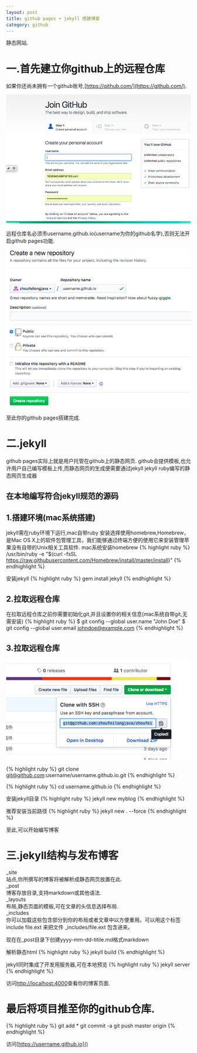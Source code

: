 ```yaml
---
layout: post
title: github pages + jekyll 搭建博客
category: github
---
```

静态网站.

一.首先建立你github上的远程仓库
=============

如果你还尚未拥有一个github账号,[https://github.com/](https://github.com/).

![githu](https://raw.githubusercontent.com/zhoufeilongjava/markdownPictures/master/github/githubPages/signUp.png)

远程仓库名必须市username.github.io(username为你的github名字),否则无法开启github pages功能.

![create](https://raw.githubusercontent.com/zhoufeilongjava/markdownPictures/master/github/githubPages/createRepo.png)

至此你的github pages搭建完成.

二.jekyll
=============

github pages实际上就是用户托管在github上的静态网页.
github会提供模板,也允许用户自己编写模板上传,而静态网页的生成便需要通过jekyll
jekyll ruby编写的静态网页生成器

## 在本地编写符合jekyll规范的源码
1.搭建环境(mac系统搭建)
---------

jekyll需在ruby环境下运行,mac自带ruby
安装选择使用homebrew,Homebrew，是Mac OS X上的软件包管理工具，我们能够通过终端方便的使用它来安装管理苹果没有自带的Unix相关工具软件.
mac系统安装homebrew
{% highlight ruby %}
/usr/bin/ruby -e "$(curl -fsSL https://raw.githubusercontent.com/Homebrew/install/master/install)"
{% endhighlight %}

安装jekyll
{% highlight ruby %}
gem install jekyll
{% endhighlight %}

2.拉取远程仓库
----------

在拉取远程仓库之前你需要初始化git,并且设置你的相关信息(mac系统自带git,无需安装)
{% highlight ruby %}
$ git config --global user.name "John Doe"
$ git config --global user.email johndoe@example.com
{% endhighlight %}

3.拉取远程仓库
---------

![pull](https://raw.githubusercontent.com/zhoufeilongjava/markdownPictures/master/github/githubPages/pullRepo.png)

{% highlight ruby %}
git clone git@github.com:username/username.github.io.git
{% endhighlight %}

{% highlight ruby %}
cd username.github.io
{% endhighlight %}

安装jekyll目录
{% highlight ruby %}
jekyll new myblog
{% endhighlight %}

推荐安装当前路径
{% highlight ruby %}
jekyll new . --force
{% endhighlight %}

至此,可以开始编写博客

三.jekyll结构与发布博客
=============

_site<br />
站点,你所撰写的博客将被解析成静态网页放置在此.<br />
_post<br />
博客存放目录,支持markdown或其他语法.<br />
_layouts<br />
布局,静态页面的模板,可在文章的头信息选择布局.<br />
_includes<br />
你可以加载这些包含部分到你的布局或者文章中以方便重用。可以用这个标签  include file.ext 来把文件 _includes/file.ext 包含进来。<br />


现在在_post目录下创建yyyy-mm-dd-titile.md格式markdown<br />

解析静态html
{% highlight ruby %}
jekyll build
{% endhighlight %}

jekyll同时集成了开发用服务器,可在本地预览
{% highlight ruby %}
jekyll server
{% endhighlight %}

访问[http://localhost:4000](http://localhost:4000)查看你的博客页面.

# 最后将项目推至你的github仓库.
{% highlight ruby %}
git add *
git commit -a
git push master origin
{% endhighlight %}

访问[https://username.github.io]()